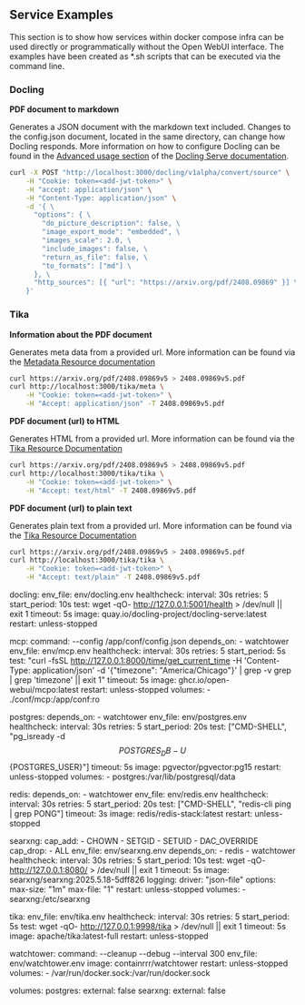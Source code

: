 ## Service Examples

This section is to show how services within docker compose infra can be used 
directly or programmatically without the Open WebUI interface. The examples 
have been created as *.sh scripts that can be executed via the command line.


### Docling

**PDF document to markdown**

Generates a JSON document with the markdown text included. Changes to the config.json document, located in the same directory, can change how Docling responds. More information on how to configure Docling can be found in the [Advanced usage section](https://github.com/docling-project/docling-serve/blob/main/docs/usage.md) of the [Docling Serve documentation](https://github.com/docling-project/docling-serve/blob/main/docs/README.md).

```sh
curl -X POST "http://localhost:3000/docling/v1alpha/convert/source" \
    -H "Cookie: token=<add-jwt-token>" \
    -H "accept: application/json" \
    -H "Content-Type: application/json" \
    -d '{ \
      "options": { \
        "do_picture_description": false, \
        "image_export_mode": "embedded", \
        "images_scale": 2.0, \
        "include_images": false, \
        "return_as_file": false, \
        "to_formats": ["md"] \
      }, \
      "http_sources": [{ "url": "https://arxiv.org/pdf/2408.09869" }] \
    }'
```

### Tika

**Information about the PDF document**

Generates meta data from a provided url. More information can be found via the [Metadata Resource documentation](https://cwiki.apache.org/confluence/pages/viewpage.action?pageId=148639291#TikaServer-MetadataResource)

```sh
curl https://arxiv.org/pdf/2408.09869v5 > 2408.09869v5.pdf
curl http://localhost:3000/tika/meta \
    -H "Cookie: token=<add-jwt-token>" \
    -H "Accept: application/json" -T 2408.09869v5.pdf 
```

**PDF document (url) to HTML**

Generates HTML from a provided url. More information can be found via the [Tika Resource Documentation](https://cwiki.apache.org/confluence/pages/viewpage.action?pageId=148639291#TikaServer-GettheTextofaDocument)

```sh
curl https://arxiv.org/pdf/2408.09869v5 > 2408.09869v5.pdf
curl http://localhost:3000/tika/tika \
    -H "Cookie: token=<add-jwt-token>" \
    -H "Accept: text/html" -T 2408.09869v5.pdf 
```

**PDF document (url) to plain text**

Generates plain text from a provided url. More information can be found via the [Tika Resource Documentation](https://cwiki.apache.org/confluence/pages/viewpage.action?pageId=148639291#TikaServer-GettheTextofaDocument)

```sh
curl https://arxiv.org/pdf/2408.09869v5 > 2408.09869v5.pdf
curl http://localhost:3000/tika/tika \
    -H "Cookie: token=<add-jwt-token>" \
    -H "Accept: text/plain" -T 2408.09869v5.pdf 
```

  docling:
    env_file: env/docling.env
    healthcheck:
      interval: 30s
      retries: 5
      start_period: 10s
      test: wget -qO- http://127.0.0.1:5001/health > /dev/null || exit 1
      timeout: 5s
    image: quay.io/docling-project/docling-serve:latest
    restart: unless-stopped



  mcp:
    command: --config /app/conf/config.json
    depends_on:
      - watchtower
    env_file: env/mcp.env
    healthcheck:
      interval: 30s
      retries: 5
      start_period: 5s
      test: "curl -fsSL http://127.0.0.1:8000/time/get_current_time -H 'Content-Type: application/json' -d '{\"timezone\": \"America/Chicago\"}' | grep -v grep | grep 'timezone' || exit 1"
      timeout: 5s
    image: ghcr.io/open-webui/mcpo:latest
    restart: unless-stopped
    volumes:
      - ./conf/mcp:/app/conf:ro



  postgres:
    depends_on:
      - watchtower
    env_file: env/postgres.env
    healthcheck:
      interval: 30s
      retries: 5
      start_period: 20s
      test: ["CMD-SHELL", "pg_isready -d $${POSTGRES_DB} -U $${POSTGRES_USER}"]
      timeout: 5s
    image: pgvector/pgvector:pg15
    restart: unless-stopped
    volumes:
      - postgres:/var/lib/postgresql/data

  redis:
    depends_on:
      - watchtower
    env_file: env/redis.env
    healthcheck:
      interval: 30s
      retries: 5
      start_period: 20s
      test: ["CMD-SHELL", "redis-cli ping | grep PONG"]
      timeout: 3s
    image: redis/redis-stack:latest
    restart: unless-stopped

  searxng:
    cap_add:
      - CHOWN
      - SETGID
      - SETUID
      - DAC_OVERRIDE
    cap_drop:
      - ALL
    env_file: env/searxng.env
    depends_on:
      - redis
      - watchtower
    healthcheck:
      interval: 30s
      retries: 5
      start_period: 10s
      test: wget -qO- http://127.0.0.1:8080/ > /dev/null || exit 1
      timeout: 5s
    image: searxng/searxng:2025.5.18-5dff826
    logging:
      driver: "json-file"
      options:
        max-size: "1m"
        max-file: "1"
    restart: unless-stopped
    volumes:
      - searxng:/etc/searxng

  tika:
    env_file: env/tika.env
    healthcheck:
      interval: 30s
      retries: 5
      start_period: 5s
      test: wget -qO- http://127.0.0.1:9998/tika > /dev/null || exit 1
      timeout: 5s
    image: apache/tika:latest-full
    restart: unless-stopped

  watchtower:
    command: --cleanup --debug --interval 300
    env_file: env/watchtower.env
    image: containrrr/watchtower
    restart: unless-stopped
    volumes:
      - /var/run/docker.sock:/var/run/docker.sock

volumes:
  postgres:
    external: false
  searxng:
    external: false
